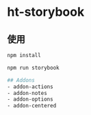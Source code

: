# ht-storybook

## 使用

``` bash
npm install

npm run storybook

## Addons
- addon-actions
- addon-notes
- addon-options
- addon-centered